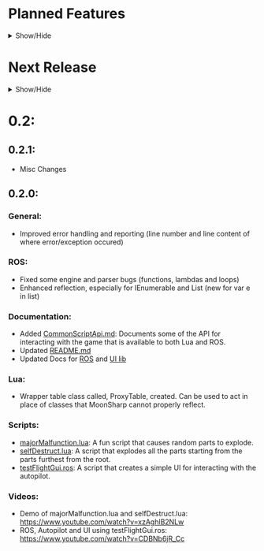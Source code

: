 # Planned Features
<details><summary>Show/Hide</summary>
  
- New user-centric system for managing scripts. Will be a file-selection dialog or the completion area will do this.
- Automatic documentation.
- ROS redesign. Allowing pause and continue features (something similar to the way the Lua example code uses coroutine.yield())
- Better Autopilot. Needs to handle all torque possibilities, work better with control surfaces, and probably use PIDs. I'd also like a better relative direction system that does not go wonky near the poles for polar orbits. Example: You're approaching north pole, you've specified your ship to have a heading of due north, then suddenly you reach the north pole and now instantly your ship is headed south. I'm sure there's a better way to do this.
- Editor/Repl reimplementation in new library. Hopefully allowing multiple editors/repls open at a time.
- Ability to run multiple scripts at a time and a gui to manage them.
- Lots of new user interfaces for various features built on new gui library.
- Ingame testing framework.
- Ingame debugging.
- Provide editors that can be used for editing files in contexts unrelated to our scripting engines.
- More UI library features.
</details>

# Next Release
<details><summary>Show/Hide</summary>

### New Import System:
`listtype=import.system.collections.generic.list`. Using the import system you can interact with any loaded
libraries (included loaded mods) written in C#. You should check out the licenses of those mods/libraries prior to writing any code that depends on them. However, many mods have very permissive licenses. This feature organizes all types in the namespace they are found in C#.

For import namespace/type accesses are case insensitive. This is to provide compatibility with ROS's general case insensitive
nature. In Lua, the returned type will still have its member accesss be case sensitive, but the type and namespace name in import is going to be case insensitive. so `listtype=import.System.Collections.Generic.List` works the same as `listtype=import.system.collections.generic.list`.

Import currently takes generic types like `List<T>` and sets their type parameters to `typeof<object>`. So `import.system.collections.generic.list` returns the Type `List<object>`. This may change in the future, or be implemented differently in ROS and Lua.

For ROS, import is named "reflect" so
```
var alist=new reflect.system.collections.generic.list
alist.add 1
alist[0]
```

For Lua, All of the C# classes that were in the CommonScriptAPI will only be available through the Import system. Most are in the default namespace "". Example:
```
editor=import.EditorLogic.fetch
ship=editor.ship
partloader=import.PartLoader.Instance
```
KSP has a system for getting the instance of a class that sometimes involves "fetch" and sometimes uses "Instance". You have to check which one works with a given class and use that.

### Less Bad Autopilot.
Now works to some extent with control surfaces. 

Also can set a relative direction consisting of a heading and pitch. Heading is degrees from north (clockwise), and pitch is degrees above the plane perpendicular to the vector connecting the vessel and the body. This is an easier way to specify the direction you want it to point. It is relative to the closest body. 

```
ctrl=RedOnion.KSP.Autopilot.FlightControl
ctrl.SetRel(90,20) -- Aims ship east with a 20 degree pitch above "horizon" (by horizon I mean the plane perpendicular to the vector connecting the vessel and the body rather than the point at which the sky meets the land.)
```

### Better Lua Repl Interaction
Lua no longer requires or allows "=" at start to return a value to the repl. 
Will automatically return the value of a lone expression entered at the repl. Note:  this only works for single expressions.
```
i> alist[0] -- works
```
```
i> alist=new(List)
alist[0] -- doesn't work
```
```
i> =alist[0] -- no longer works
```
### Repl/Editor settings
Repl/Editor saves it's position, Repl visibility status, and Editor visibility status.

### Lua Constructor
Lua now has a function for constructing types into instances. 
Called new(). Can construct an instance of a class using a type imported using the new Import system.
```
i> List=import.System.Collections.Generic.List
r> void
i> alist=new(List)
r> void
i> alist.Add(1)
r> void
i> alist[0]
r> 1
```

### Better Lua intellisense
Lua Intellisense now knows whether a reference is static or an instance variable, so it no longer lists all the instance members of a class in the context of a static class reference.
</details>

# 0.2:
## 0.2.1:
- Misc Changes

## 0.2.0:
### General:
- Improved error handling and reporting (line number and line content of where error/exception occured)

### ROS:
- Fixed some engine and parser bugs (functions, lambdas and loops)
- Enhanced reflection, especially for IEnumerable and List (new for var e in list)

### Documentation:
- Added [CommonScriptApi.md](https://github.com/evandisoft/RedOnion/blob/master/CommonScriptApi.md): Documents some of the API for interacting with the game that is available to both Lua and ROS.
- Updated [README.md](README.md)
- Updated Docs for [ROS](https://github.com/evandisoft/RedOnion/blob/master/RedOnion.Script/README.md) and [UI lib](RedOnion.UI/README.md)

### Lua:
- Wrapper table class called, ProxyTable, created. Can be used to act in place of classes that MoonSharp cannot properly reflect.

### Scripts:
- [majorMalfunction.lua](https://github.com/evandisoft/RedOnion/blob/master/GameData/RedOnion/Scripts/majorMalfunction.lua): A fun script that causes random parts to explode.
- [selfDestruct.lua](https://github.com/evandisoft/RedOnion/blob/master/GameData/RedOnion/Scripts/selfDestruct.lua): A script that explodes all the parts starting from the parts furthest from the root.
- [testFlightGui.ros](https://github.com/evandisoft/RedOnion/blob/master/GameData/RedOnion/Scripts/testFlightGui.ros): A script that creates a simple UI for interacting with the autopilot.

### Videos:
- Demo of majorMalfunction.lua and selfDestruct.lua: https://www.youtube.com/watch?v=xzAghlB2NLw
- ROS, Autopilot and UI using testFlightGui.ros: https://www.youtube.com/watch?v=CDBNb6jR_Cc 
